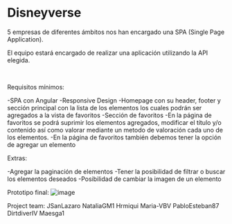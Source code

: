 # Disneyverse
5 empresas de diferentes ámbitos nos han encargado una SPA (Single Page Application).

El equipo estará encargado de realizar una aplicación utilizando la API elegida.

​

Requisitos mínimos:

-SPA con Angular
-Responsive Design
-Homepage con su header, footer y sección principal con la lista de los elementos los cuales podrán ser agregados a la vista de favoritos
-Sección de favoritos
-En la página de favoritos se podrá suprimir los elementos agregados, modificar el título y/o contenido así como valorar mediante un metodo de valoración cada uno de los elementos.
-En la página de favoritos también debemos tener la opción de agregar un elemento

Extras:

-Agregar la paginación de elementos
-Tener la posibilidad de filtrar o buscar los elementos deseados
-Posibilidad de cambiar la imagen de un elemento
​
​

​Prototipo final:
![image](https://github.com/JSanLazaro/Disneyverse/assets/133367024/611708e0-70e9-4c28-ae0e-6c57b2356d32)

Project team:
JSanLazaro 
NataliaGM1
Hrmiqui
Maria-VBV
PabloEsteban87
DirtdiverIV 
Maesga1
